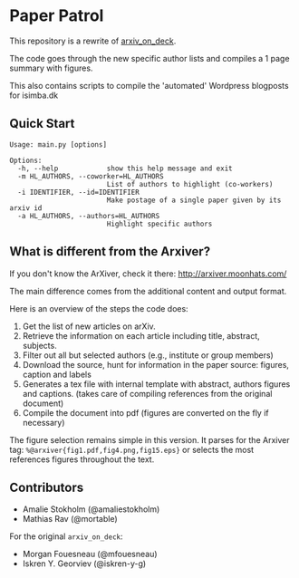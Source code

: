 # Paper Patrol
This repository is a rewrite of [arxiv\_on\_deck](https://mfouesneau.github.io/arxiv_on_deck_2/).

The code goes through the new specific author lists and compiles a 1 page summary with figures.

This also contains scripts to compile the 'automated' Wordpress blogposts for isimba.dk


## Quick Start

```
Usage: main.py [options]

Options:
  -h, --help            show this help message and exit
  -m HL_AUTHORS, --coworker=HL_AUTHORS
                        List of authors to highlight (co-workers)
  -i IDENTIFIER, --id=IDENTIFIER
                        Make postage of a single paper given by its arxiv id
  -a HL_AUTHORS, --authors=HL_AUTHORS
                        Highlight specific authors
```

## What is different from the Arxiver?

If you don't know the ArXiver, check it there: http://arxiver.moonhats.com/

The main difference comes from the additional content and output format.

Here is an overview of the steps the code does:
1. Get the list of new articles on arXiv.
2. Retrieve the information on each article including title, abstract, subjects.
3. Filter out all but selected authors (e.g., institute or group members)
4. Download the source, hunt for information in the paper source: figures, caption and labels
5. Generates a tex file with internal template with abstract, authors figures
   and captions. (takes care of compiling references from the original document)
6. Compile the document into pdf (figures are converted on the fly if necessary)


The figure selection remains simple in this version. It parses for the Arxiver
tag:
`%@arxiver{fig1.pdf,fig4.png,fig15.eps}`
or selects the most references figures throughout the text.


## Contributors
* Amalie Stokholm (@amaliestokholm)
* Mathias Rav (@mortable)

For the original `arxiv_on_deck`:
* Morgan Fouesneau (@mfouesneau)
* Iskren Y. Georviev (@iskren-y-g)
